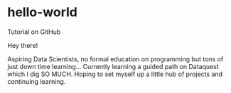 # hello-world
Tutorial on GitHub

Hey there!

Aspiring Data Scientists, no formal education on programming but tons of just down time learning...
Currently learning a guided path on Dataquest which I dig SO MUCH. Hoping to set myself up a little hub of projects and continuing learning.

